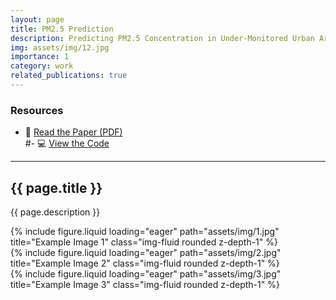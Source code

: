 ```yaml
---
layout: page
title: PM2.5 Prediction
description: Predicting PM2.5 Concentration in Under-Monitored Urban Areas Using Satellite-Derived Predictors and Machine Learning
img: assets/img/12.jpg
importance: 1
category: work
related_publications: true
---
```


### Resources
- 📄 [Read the Paper (PDF)](assets/pdf/PM25.pdf)  
#- 💻 [View the Code](https://github.com/yourusername/project1)  

---

## {{ page.title }}

{{ page.description }}

<div class="row">
  <div class="col-sm mt-3 mt-md-0">
    {% include figure.liquid loading="eager" path="assets/img/1.jpg" title="Example Image 1" class="img-fluid rounded z-depth-1" %}
  </div>
  <div class="col-sm mt-3 mt-md-0">
    {% include figure.liquid loading="eager" path="assets/img/2.jpg" title="Example Image 2" class="img-fluid rounded z-depth-1" %}
  </div>
  <div class="col-sm mt-3 mt-md-0">
    {% include figure.liquid loading="eager" path="assets/img/3.jpg" title="Example Image 3" class="img-fluid rounded z-depth-1" %}
  </div>
</div>
